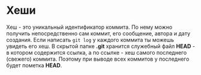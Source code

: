 # Хеши
Хеш - это уникальный идентификатор коммита. По нему можно получить непосредственно сам коммит, его сообщение, автора и дату создания. Если написать `git log` у каждого коммита ты можешь увидеть его хеш. В скрытой папке **.git** хранится служебный файл **HEAD** - в котором содержится ссылка, а по ссылке - хеш самого последнего (свежего) коммита. Поэтому при выводе всех коммитов у последнего будет пометка **HEAD**.